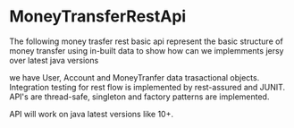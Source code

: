 # MoneyTransferRestApi

The following money trasfer rest basic api represent the basic structure of money transfer using in-built data to show how can we implemments jersy over latest java versions

we have User, Account and MoneyTranfer data trasactional objects.
Integration testing for rest flow is implemented by rest-assured and JUNIT. API's are thread-safe, singleton and factory patterns are implemented.

API will work on java latest versions like 10+.
